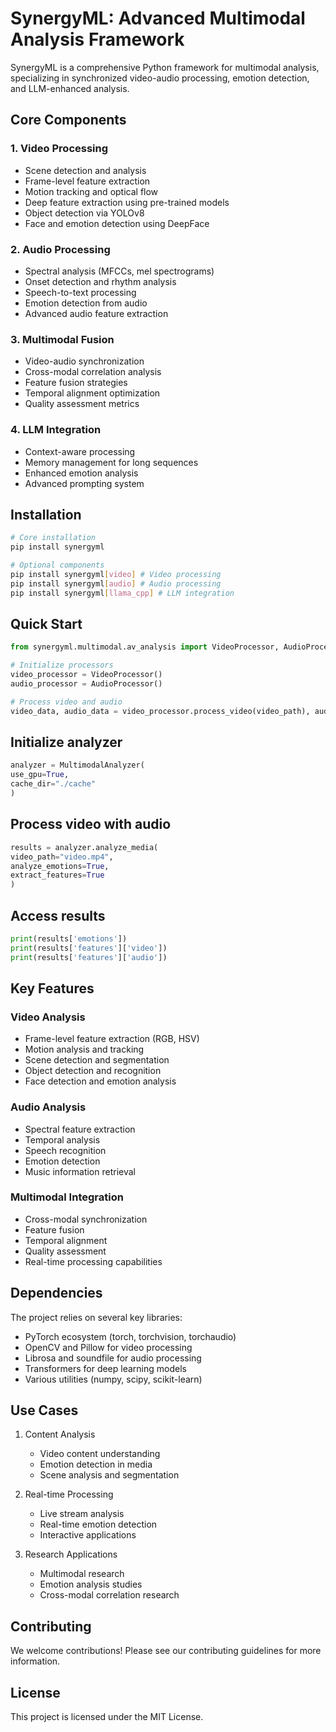 # SynergyML: Advanced Multimodal Analysis Framework

SynergyML is a comprehensive Python framework for multimodal analysis, specializing in synchronized video-audio processing, emotion detection, and LLM-enhanced analysis.

## Core Components

### 1. Video Processing
- Scene detection and analysis
- Frame-level feature extraction
- Motion tracking and optical flow
- Deep feature extraction using pre-trained models
- Object detection via YOLOv8
- Face and emotion detection using DeepFace

### 2. Audio Processing
- Spectral analysis (MFCCs, mel spectrograms)
- Onset detection and rhythm analysis
- Speech-to-text processing
- Emotion detection from audio
- Advanced audio feature extraction

### 3. Multimodal Fusion
- Video-audio synchronization
- Cross-modal correlation analysis
- Feature fusion strategies
- Temporal alignment optimization
- Quality assessment metrics

### 4. LLM Integration
- Context-aware processing
- Memory management for long sequences
- Enhanced emotion analysis
- Advanced prompting system

## Installation

```bash
# Core installation
pip install synergyml

# Optional components
pip install synergyml[video] # Video processing
pip install synergyml[audio] # Audio processing
pip install synergyml[llama_cpp] # LLM integration

```

## Quick Start

```python
from synergyml.multimodal.av_analysis import VideoProcessor, AudioProcessor

# Initialize processors
video_processor = VideoProcessor()
audio_processor = AudioProcessor()

# Process video and audio
video_data, audio_data = video_processor.process_video(video_path), audio_processor.process_audio(audio_path)
```
## Initialize analyzer
```python
analyzer = MultimodalAnalyzer(
use_gpu=True,
cache_dir="./cache"
)
```
## Process video with audio
```python
results = analyzer.analyze_media(
video_path="video.mp4",
analyze_emotions=True,
extract_features=True
)
```

## Access results
```python
print(results['emotions'])
print(results['features']['video'])
print(results['features']['audio'])
```


## Key Features

### Video Analysis
- Frame-level feature extraction (RGB, HSV)
- Motion analysis and tracking
- Scene detection and segmentation
- Object detection and recognition
- Face detection and emotion analysis

### Audio Analysis
- Spectral feature extraction
- Temporal analysis
- Speech recognition
- Emotion detection
- Music information retrieval

### Multimodal Integration
- Cross-modal synchronization
- Feature fusion
- Temporal alignment
- Quality assessment
- Real-time processing capabilities

## Dependencies

The project relies on several key libraries:
- PyTorch ecosystem (torch, torchvision, torchaudio)
- OpenCV and Pillow for video processing
- Librosa and soundfile for audio processing
- Transformers for deep learning models
- Various utilities (numpy, scipy, scikit-learn)

## Use Cases

1. Content Analysis
   - Video content understanding
   - Emotion detection in media
   - Scene analysis and segmentation

2. Real-time Processing
   - Live stream analysis
   - Real-time emotion detection
   - Interactive applications

3. Research Applications
   - Multimodal research
   - Emotion analysis studies
   - Cross-modal correlation research

## Contributing

We welcome contributions! Please see our contributing guidelines for more information.

## License

This project is licensed under the MIT License.


